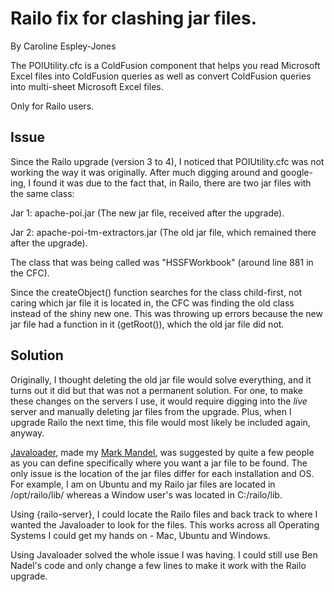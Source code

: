 
# Railo fix for clashing jar files.

By Caroline Espley-Jones

The POIUtility.cfc is a ColdFusion component that helps you read Microsoft Excel files into ColdFusion 
queries as well as convert ColdFusion queries into multi-sheet Microsoft Excel files.

Only for Railo users.

## Issue

Since the Railo upgrade (version 3 to 4), I noticed that POIUtility.cfc was not working the way it was originally. After much digging around and google-ing, I found it was due to the fact that, in Railo, there are two jar files with the same class:

Jar 1: apache-poi.jar (The new jar file, received after the upgrade).

Jar 2: apache-poi-tm-extractors.jar (The old jar file, which remained there after the upgrade).

The class that was being called was "HSSFWorkbook" (around line 881 in the CFC).

Since the createObject() function searches for the class child-first, not caring which jar file it is located in, the CFC was finding the old class instead of the shiny new one. This was throwing up errors because the new jar file had a function in it (getRoot()), which the old jar file did not.


## Solution

Originally, I thought deleting the old jar file would solve everything, and it turns out it did but that was not a permanent solution. For one, to make these changes on the servers I use, it would require digging into the *live* server and manually deleting jar files from the upgrade. Plus, when I upgrade Railo the next time, this file would most likely be included again, anyway.

[Javaloader][1], made my [Mark Mandel][2], was suggested by quite a few people as you can define specifically where you want a jar file to be found. The only issue is the location of the jar files differ for each installation and OS. For example, I am on Ubuntu and my Railo jar files are located in /opt/railo/lib/ whereas a Window user's was located in C:/railo/lib.

Using {railo-server}, I could locate the Railo files and back track to where I wanted the Javaloader to look for the files. This works across all Operating Systems I could get my hands on - Mac, Ubuntu and Windows.

Using Javaloader solved the whole issue I was having. I could still use Ben Nadel's code and only change a few lines to make it work with the Railo upgrade.

[1]: https://github.com/markmandel/JavaLoader

[2]: http://www.compoundtheory.com/